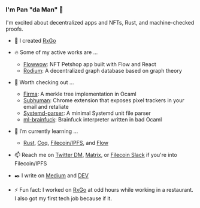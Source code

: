 ### I'm Pan "da Man" 👋

<!--
**jochasinga/jochasinga** is a ✨ _special_ ✨ repository because its `README.md` (this file) appears on your GitHub profile.

Here are some ideas to get you started:

- 🔭 I’m currently working on ...
- 🌱 I’m currently learning ...
- 👯 I’m looking to collaborate on ...
- 🤔 I’m looking for help with ...
- 💬 Ask me about ...
- 📫 How to reach me: ...
- 😄 Pronouns: ...
- ⚡ Fun fact: ...
-->

I'm excited about decentralized apps and NFTs, Rust, and machine-checked proofs.

- 👑 I created [RxGo](https://github.com/reactivex/rxgo)

- 🔥 Some of my active works are ...
  + [Flowwow](https://github.com/jochasinga/flowwow): NFT Petshop app built with Flow and React
  + [Rodium](https://github.com/jochasinga/rod): A decentralized graph database based on graph theory
 
- 🔭 Worth checking out ...
  + [Firma](https://github.com/jochasinga/firma): A merkle tree implementation in Ocaml
  + [Subhuman](https://github.com/jochasinga/subhuman): Chrome extension that exposes pixel trackers in your email and retaliate
  + [Systemd-parser](https://github.com/jochasinga/systemd-parser): A minimal Systemd unit file parser
  + [ml-brainfuck](https://github.com/jochasinga/ml-brainfuck): Brainfuck interpreter written in bad Ocaml
 
- 🌱 I’m currently learning ...
  + [Rust](https://www.rust-lang.org/), [Coq](https://coq.inria.fr/), [Filecoin/IPFS](https://proto.school/course/filecoin), and [Flow](https://www.onflow.org/)

- 📫 Reach me on [Twitter DM](https://twitter.com/pancychain), [Matrix](https://matrix.to/#/@pancy:matrix.org), or [Filecoin Slack](filecoinproject.slack.com) if you're into Filecoin/IPFS

- ✒️ I write on [Medium](https://medium.com/@pancy) and [DEV](https://medium.com/pancy)

- ⚡ Fun fact: I worked on [RxGo](https://github.com/reactivex/rxgo) at odd hours while working in a restaurant. I also got my first tech job because if it.

